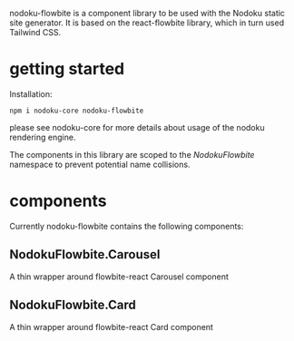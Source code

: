 nodoku-flowbite is a component library to be used with the Nodoku static site generator. It is based on the react-flowbite library, which in turn used Tailwind CSS.

# getting started

Installation:
```shell
npm i nodoku-core nodoku-flowbite
```

please see nodoku-core for more details about usage of the nodoku rendering engine.

The components in this library are scoped to the _NodokuFlowbite_ namespace to prevent potential name collisions.

# components

Currently nodoku-flowbite contains the following components:

## NodokuFlowbite.Carousel

A thin wrapper around flowbite-react Carousel component

## NodokuFlowbite.Card 

A thin wrapper around flowbite-react Card component
